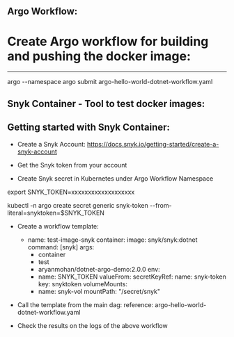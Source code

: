 Argo Workflow:
--------------

# Create Argo workflow for building and pushing the docker image:
-----------------------------------------------------------------

argo --namespace argo submit argo-hello-world-dotnet-workflow.yaml


Snyk Container - Tool to test docker images:
--------------------------------------------

Getting started with Snyk Container:
------------------------------------

- Create a Snyk Account: https://docs.snyk.io/getting-started/create-a-snyk-account

- Get the Snyk token from your account

- Create Snyk secret in Kubernetes under Argo Workflow Namespace

export SNYK_TOKEN=xxxxxxxxxxxxxxxxxxx

kubectl -n argo create secret generic snyk-token --from-literal=snyktoken=$SNYK_TOKEN

- Create a workflow template:

    - name: test-image-snyk
    container:
      image: snyk/snyk:dotnet
      command: [snyk]
      args:
      - container
      - test
      - aryanmohan/dotnet-argo-demo:2.0.0
      env:
      - name: SNYK_TOKEN
        valueFrom:
          secretKeyRef:
            name: snyk-token
            key: snyktoken
      volumeMounts:
      - name: snyk-vol
        mountPath: "/secret/snyk"

- Call the template from the main dag: 
    reference: argo-hello-world-dotnet-workflow.yaml

- Check the results on the logs of the above workflow